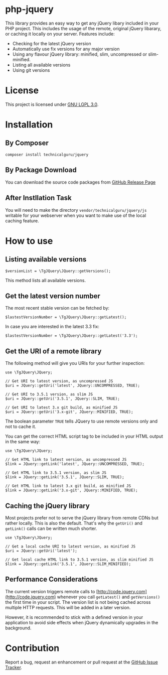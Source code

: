# php-jquery
This library provides an easy way to get any jQuery libary included in your PHP project. This includes the usage of the remote, original jQuery libarary, or caching it locally on your server. Features include:

* Checking for the latest jQuery version
* Automatically use fix versions for any major version
* Using any flavour jQuery library: minified, slim, uncompressed or slim-minified.
* Listing all available versions
* Using git versions

# License
This project is licensed under [GNU LGPL 3.0](LICENSE.md). 

# Installation

## By Composer

```
composer install technicalguru/jquery
```

## By Package Download
You can download the source code packages from [GitHub Release Page](https://github.com/technicalguru/php-jquery/releases)

## After Instllation Task
You will need to make the directory `vendor/technicalguru/jquery/js` writable for your webserver when you want
to make use of the local caching feature.

# How to use

## Listing available versions

```
$versionList = \TgJQuery\JQuery::getVersions();
```

This method lists all available versions.

## Get the latest version number

The most recent stable version can be fetched by:

```
$lastestVersionNumber = \TgJQuery\JQuery::getLatest();
```

In case you are interested in the latest 3.3 fix:

```
$lastestVersionNumber = \TgJQuery\JQuery::getLatest('3.3');
```

## Get the URI of a remote library

The following method will give you URIs for your further inspection:

```
use \TgJQuery\JQuery;

// Get URI to latest version, as uncompressed JS
$uri = JQuery::getUri('latest', JQuery::UNCOMPRESSED, TRUE);

// Get URI to 3.5.1 version, as slim JS
$uri = JQuery::getUri('3.5.1', JQuery::SLIM, TRUE);

// Get URI to latest 3.x git build, as minified JS
$uri = JQuery::getUri('3.x-git', JQuery::MINIFIED, TRUE);
```

The boolean parameter `TRUE` tells JQuery to use remote versions only and not to cache it.

You can get the correct HTML script tag to be included in your HTML output in the same way:

```
use \TgJQuery\JQuery;

// Get HTML link to latest version, as uncompressed JS
$link = JQuery::getLink('latest', JQuery::UNCOMPRESSED, TRUE);

// Get HTML link to 3.5.1 version, as slim JS
$link = JQuery::getLink('3.5.1', JQuery::SLIM, TRUE);

// Get HTML link to latest 3.x git build, as minified JS
$link = JQuery::getLink('3.x-git', JQuery::MINIFIED, TRUE);
```

## Caching the jQuery library
Most projects prefer not to serve the jQuery library from remote CDNs but rather locally. This
is also the default. That's why the `getUri()` and `getLink()` calls can be written much shorter.

```
use \TgJQuery\JQuery;

// Get a local cache URI to latest version, as minified JS
$uri = JQuery::getUri('latest');

// Get local cache HTML link to 3.5.1 version, as slim minified JS
$link = JQuery::getLink('3.5.1', JQuery::SLIM_MINIFIED);
```

## Performance Considerations
The current version triggers remote calls to [http://code.jquery.com](http://code.jquery.com) whenever
you call `getLatest()` and `getVersions()` the first time in your script. The version list is
not being cached across multiple HTTP requests. This will be added in a later version.

However, it is recommended to stick with a defined version in your application to avoid side effects
when jQuery dynamically upgrades in the background.

# Contribution
Report a bug, request an enhancement or pull request at the [GitHub Issue Tracker](https://github.com/technicalguru/php-jquery/issues).


